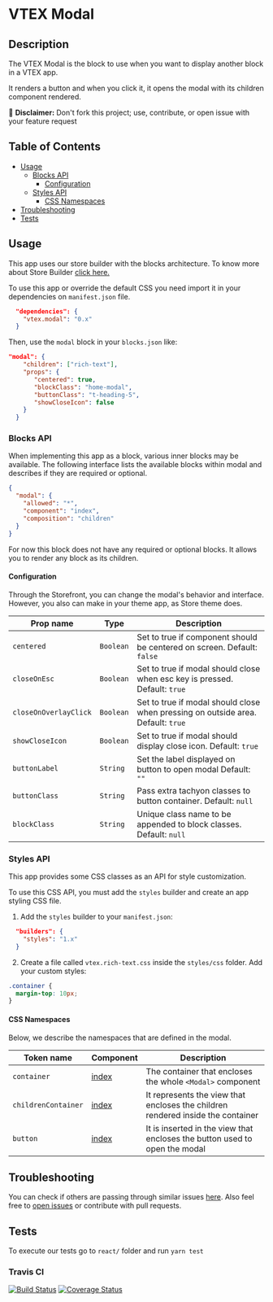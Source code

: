 
# VTEX Modal

## Description

The VTEX Modal is the block to use when you want to display another block in a VTEX app.

It renders a button and when you click it, it opens the modal with its children component rendered.

:loudspeaker: **Disclaimer:** Don't fork this project; use, contribute, or open issue with your feature request

## Table of Contents

- [Usage](#usage)
  - [Blocks API](#blocks-api)
    - [Configuration](#configuration)
  - [Styles API](#styles-api)
    - [CSS Namespaces](#css-namespaces)
- [Troubleshooting](#troubleshooting)
- [Tests](#tests)

## Usage

This app uses our store builder with the blocks architecture. To know more about Store Builder [click here.](https://help.vtex.com/en/tutorial/understanding-storebuilder-and-stylesbuilder#structuring-and-configuring-our-store-with-object-object)

To use this app or override the default CSS you need import it in your dependencies on `manifest.json` file.

```json
  "dependencies": {
    "vtex.modal": "0.x"
  }
```

Then, use the `modal` block in your `blocks.json` like:

```json
"modal": {
    "children": ["rich-text"],
    "props": { 
	   "centered": true,
	   "blockClass": "home-modal",
	   "buttonClass": "t-heading-5",
	   "showCloseIcon": false
	}
  }

```

### Blocks API

When implementing this app as a block, various inner blocks may be available. The following interface lists the available blocks within modal and describes if they are required or optional.

```json
{
  "modal": {
    "allowed": "*",
    "component": "index",
    "composition": "children"
  }
}
```

For now this block does not have any required or optional blocks. It allows you to render any block as its children.

#### Configuration

Through the Storefront, you can change the modal's behavior and interface. However, you also can make in your theme app, as Store theme does.

| Prop name           | Type      | Description                                                                                 |
| ------------------- | --------- | ------------------------------------------------------------------------------------------- |
| `centered`     | `Boolean` | Set to true if component should be centered on screen. Default: `false`    |
| `closeOnEsc`     | `Boolean` | Set to true if modal should close when esc key is pressed. Default: `true`                                          |
| `closeOnOverlayClick`        | `Boolean` | Set to true if modal should close when pressing on outside area. Default: `true`              |
| `showCloseIcon`  | `Boolean` | Set to true if modal should display close icon. Default: `true`                                                                |
| `buttonLabel`       | `String` | Set the label displayed on button to open modal Default: `""`   
| `buttonClass`       | `String` | Pass extra tachyon classes to button container. Default: `null`
| `blockClass`       | `String` | Unique class name to be appended to block classes. Default: `null`                                                           |

### Styles API

This app provides some CSS classes as an API for style customization.

To use this CSS API, you must add the `styles` builder and create an app styling CSS file.

1. Add the `styles` builder to your `manifest.json`:

```json
  "builders": {
    "styles": "1.x"
  }
```

2. Create a file called `vtex.rich-text.css` inside the `styles/css` folder. Add your custom styles:

```css
.container {
  margin-top: 10px;
}
```

#### CSS Namespaces

Below, we describe the namespaces that are defined in the modal.

| Token name                 | Component                                                                                                                                                                                                                                                                                                                                                                     | Description                                                   |
| -------------------------- | ----------------------------------------------------------------------------------------------------------------------------------------------------------------------------------------------------------------------------------------------------------------------------------------------------------------------------------------------------------------------------- | ------------------------------------------------------------- |
| `container`                | [index](https://github.com/vtex-apps/modal/blob/master/react/index.tsx) | The container that encloses the whole `<Modal>` component                     |                                   
| `childrenContainer`           | [index](https://github.com/vtex-apps/modal/blob/master/react/index.tsx)   |  It represents the view that encloses the children rendered inside the container  |
| `button`           | [index](https://github.com/vtex-apps/modal/blob/master/react/index.tsx)   | It is inserted in the view that encloses the button used to open the modal  |

## Troubleshooting

You can check if others are passing through similar issues [here](https://github.com/vtex-apps/modal/issues). Also feel free to [open issues](https://github.com/vtex-apps/modal/issues/new) or contribute with pull requests.

## Tests

To execute our tests go to `react/` folder and run `yarn test`

### Travis CI

[![Build Status](https://travis-ci.org/vtex-apps/modal.svg?branch=master)](https://travis-ci.org/vtex-apps/rich-text)
[![Coverage Status](https://coveralls.io/repos/github/vtex-apps/modal/badge.svg?branch=master)](https://coveralls.io/github/vtex-apps/rich-text?branch=master)

